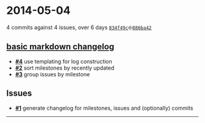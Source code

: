 # 2014-05-04
4 commits against 4 issues, over 6 days [`834f49c`](https://github.com/creativelive/mdchangelog/commit/834f49c)⎆[`886ba42`](https://github.com/creativelive/mdchangelog/commit/886ba42)

## [**basic markdown changelog**](https://github.com/creativelive/mdchangelog/issues?milestone=1&state=open)
- [**#4**](https://github.com/creativelive/mdchangelog/issues/4) use templating for log construction
- [**#2**](https://github.com/creativelive/mdchangelog/issues/2) sort milestones by recently updated
- [**#3**](https://github.com/creativelive/mdchangelog/issues/3) group issues by milestone

## Issues
- [**#1**](https://github.com/creativelive/mdchangelog/issues/1) generate changelog for milestones, issues and (optionally) commits

---


